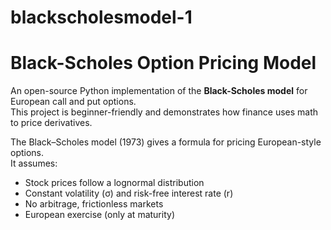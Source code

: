 # blackscholesmodel-1
# Black-Scholes Option Pricing Model

An open-source Python implementation of the **Black-Scholes model** for European call and put options.  
This project is beginner-friendly and demonstrates how finance uses math to price derivatives.

The Black–Scholes model (1973) gives a formula for pricing European-style options.  
It assumes:
- Stock prices follow a lognormal distribution
- Constant volatility (σ) and risk-free interest rate (r)
- No arbitrage, frictionless markets
- European exercise (only at maturity)
